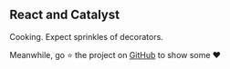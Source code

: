 ## React and Catalyst

Cooking. Expect sprinkles of decorators.

Meanwhile, go :star: the project on [GitHub](https://github.com/badguppy/catalyst-js) to show some :heart:
